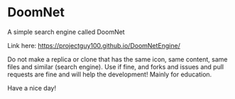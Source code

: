 # DoomNet
A simple search engine called DoomNet

Link here: 
<a href="https://projectguy100.github.io/DoomNetEngine/">https://projectguy100.github.io/DoomNetEngine/</a>

Do not make a replica or clone that has the same icon, same content, same files and similar (search engine).
Use if fine, and forks and issues and pull requests are fine and will help the development!
Mainly for education.

Have a nice day!